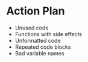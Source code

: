 Action Plan
===========
* Unused code
* Functions with side effects
* Unformatted code
* Repeated code blocks
* Bad variable names
